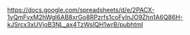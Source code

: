 https://docs.google.com/spreadsheets/d/e/2PACX-1vQmFvxM2hWgI6AB8xrGo8RPzrfs1coFyInJO9Zhn1A6Q86H-kJSrcx3xUVjoB3NL_ax4TzWsIQH1wrB/pubhtml
